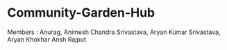 # Community-Garden-Hub
Members : 
Anurag, 
Animesh Chandra Srivastava, 
Aryan Kumar Srivastava, 
Aryan Khokhar
Ansh Rajput

